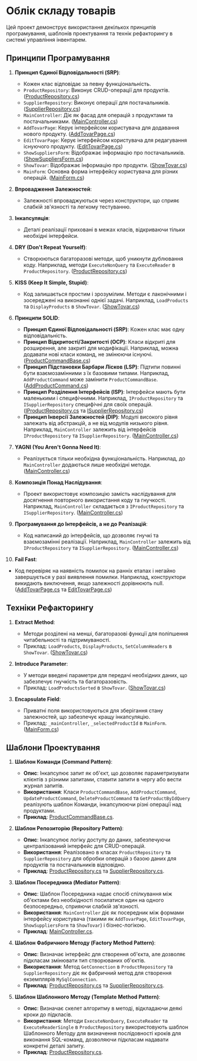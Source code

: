 # Облік складу товарів

Цей проект демонструє використання декількох принципів програмування, шаблонів проектування та технік рефакторингу в системі управління інвентарем.

## Принципи Програмування

1. **Принцип Єдиної Відповідальності (SRP)**:
   - Кожен клас відповідає за певну функціональність.
   - `ProductRepository`: Виконує CRUD-операції для продуктів. ([ProductRepository.cs](C:/Users/PC/Desktop/політех/Software_design/lab6/Inventory/ClassLibrary/Repositories/ProductRepository.cs#L6-L202))
   - `SupplierRepository`: Виконує операції для постачальників. ([SupplierRepository.cs](./ClassLibrary/SupplierRepository.cs#L6-L34))
   - `MainController`: Діє як фасад для операцій з продуктами та постачальниками. ([MainController.cs](./Inventory/MainController.cs#L6-L77))
   - `AddTovarPage`: Керує інтерфейсом користувача для додавання нового продукту. ([AddTovarPage.cs](./Inventory/AddTovarPage.cs#L6-L45))
   - `EditTovarPage`: Керує інтерфейсом користувача для редагування існуючого продукту. ([EditTovarPage.cs](./Inventory/EditTovarPage.cs#L6-L45))
   - `ShowSuppliersForm`: Відображає інформацію про постачальників. ([ShowSuppliersForm.cs](./Inventory/ShowSuppliersForm.cs#L6-L39))
   - `ShowTovar`: Відображає інформацію про продукти. ([ShowTovar.cs](./Inventory/ShowTovar.cs#L6-L92))
   - `MainForm`: Основна форма інтерфейсу користувача для різних операцій. ([MainForm.cs](./Inventory/MainForm.cs#L6-L103))

2. **Впровадження Залежностей**:
   - Залежності впроваджуються через конструктори, що сприяє слабкій зв'язності та легкому тестуванню.

3. **Інкапсуляція**:
   - Деталі реалізації приховані в межах класів, відкриваючи тільки необхідні інтерфейси.

4. **DRY (Don't Repeat Yourself)**:
   - Створюються багаторазові методи, щоб уникнути дублювання коду. Наприклад, методи `ExecuteNonQuery` та `ExecuteReader` в `ProductRepository`. ([ProductRepository.cs](./ClassLibrary/ProductRepository.cs#L144-L202))

5. **KISS (Keep It Simple, Stupid)**:
   - Код залишається простим і зрозумілим. Методи є лаконічними і зосереджені на виконанні однієї задачі. Наприклад, `LoadProducts` та `DisplayProducts` в `ShowTovar`. ([ShowTovar.cs](./Inventory/ShowTovar.cs#L15-L27))

6. **Принципи SOLID**:
   - **Принцип Єдиної Відповідальності (SRP)**: Кожен клас має одну відповідальність.
   - **Принцип Відкритості/Закритості (OCP)**: Класи відкриті для розширення, але закриті для модифікації. Наприклад, можна додавати нові класи команд, не змінюючи існуючі. ([ProductCommandBase.cs](./ClassLibrary/ProductCommandBase.cs))
   - **Принцип Підстановки Барбари Лісков (LSP)**: Підтипи повинні бути взаємозамінними з їх базовими типами. Наприклад, `AddProductCommand` може замінити `ProductCommandBase`. ([AddProductCommand.cs](./ClassLibrary/ProductCommandBase.cs))
   - **Принцип Розділення Інтерфейсів (ISP)**: Інтерфейси мають бути маленькими і специфічними. Наприклад, `IProductRepository` та `ISupplierRepository` специфічні для своїх операцій. ([IProductRepository.cs](./ClassLibrary/IProductRepository.cs) та [ISupplierRepository.cs](./ClassLibrary/ISupplierRepository.cs))
   - **Принцип Інверсії Залежностей (DIP)**: Модулі високого рівня залежать від абстракцій, а не від модулів низького рівня. Наприклад, `MainController` залежить від інтерфейсів `IProductRepository` та `ISupplierRepository`. ([MainController.cs](./Inventory/MainController.cs#L6-L77))

7. **YAGNI (You Aren't Gonna Need It)**:
   - Реалізується тільки необхідна функціональність. Наприклад, до `MainController` додаються лише необхідні методи. ([MainController.cs](./Inventory/MainController.cs#L6-L77))

8. **Композиція Понад Наслідування**:
   - Проект використовує композицію замість наслідування для досягнення повторного використання коду та гнучкості. Наприклад, `MainController` складається з `IProductRepository` та `ISupplierRepository`. ([MainController.cs](./Inventory/MainController.cs#L6-L77))

9. **Програмування до Інтерфейсів, а не до Реалізацій**:
   - Код написаний до інтерфейсів, що дозволяє гнучкі та взаємозамінні реалізації. Наприклад, `MainController` залежить від `IProductRepository` та `ISupplierRepository`. ([MainController.cs](./Inventory/MainController.cs#L6-L77))

10. **Fail Fast**:
   - Код перевіряє на наявність помилок на ранніх етапах і негайно завершується у разі виявлення помилки. Наприклад, конструктори викидають виключення, якщо залежності дорівнюють null. ([AddTovarPage.cs](./Inventory/AddTovarPage.cs#L12-L14) та [EditTovarPage.cs](./Inventory/EditTovarPage.cs#L12-L14))

## Техніки Рефакторингу

1. **Extract Method**:
   - Методи розділені на менші, багаторазові функції для поліпшення читабельності та підтримуваності.
   - Приклад: `LoadProducts`, `DisplayProducts`, `SetColumnHeaders` в `ShowTovar`. ([ShowTovar.cs](./Inventory/ShowTovar.cs#L15-L42))

2. **Introduce Parameter**:
   - У методи введені параметри для передачі необхідних даних, що забезпечує гнучкість та багаторазовість.
   - Приклад: `LoadProductsSorted` в `ShowTovar`. ([ShowTovar.cs](./Inventory/ShowTovar.cs#L44-L92))

3. **Encapsulate Field**:
   - Приватні поля використовуються для зберігання стану залежностей, що забезпечує кращу інкапсуляцію.
   - Приклад: `_mainController`, `_selectedProductId` в `MainForm`. ([MainForm.cs](./Inventory/MainForm.cs#L10-L11))

## Шаблони Проектування

1. **Шаблон Команди (Command Pattern)**:
   - **Опис**: Інкапсулює запит як об'єкт, що дозволяє параметризувати клієнтів з різними запитами, ставити запити в чергу або вести журнал запитів.
   - **Використання**: Класи `ProductCommandBase`, `AddProductCommand`, `UpdateProductCommand`, `DeleteProductCommand` та `GetProductByIdQuery` реалізують шаблон Команди, інкапсулюючи різні операції над продуктами.
   - **Приклад**: [ProductCommandBase.cs](./ClassLibrary/ProductCommandBase.cs).

2. **Шаблон Репозиторію (Repository Pattern)**:
   - **Опис**: Інкапсулює логіку доступу до даних, забезпечуючи централізований інтерфейс для CRUD-операцій.
   - **Використання**: Реалізовано в класах `ProductRepository` та `SupplierRepository` для обробки операцій з базою даних для продуктів та постачальників відповідно.
   - **Приклад**: [ProductRepository.cs](./ClassLibrary/ProductRepository.cs#L6-L202) та [SupplierRepository.cs](./ClassLibrary/SupplierRepository.cs#L6-L34).

3. **Шаблон Посередника (Mediator Pattern)**:
   - **Опис**: Шаблон Посередника надає спосіб спілкування між об'єктами без необхідності посилатися один на одного безпосередньо, сприяючи слабкій зв'язності.
   - **Використання**: `MainController` діє як посередник між формами інтерфейсу користувача (такими як `AddTovarPage`, `EditTovarPage`, `ShowSuppliersForm` та `ShowTovar`) і бізнес-логікою.
   - **Приклад**: [MainController.cs](./Inventory/MainController.cs).

4. **Шаблон Фабричного Методу (Factory Method Pattern)**:
   - **Опис**: Визначає інтерфейс для створення об'єкта, але дозволяє підкласам змінювати тип створюваних об'єктів.
   - **Використання**: Метод `GetConnection` в `ProductRepository` та `SupplierRepository` діє як фабричний метод для створення екземплярів `MySqlConnection`.
   - **Приклад**: [ProductRepository.cs](./ClassLibrary/ProductRepository.cs#L22-L24) та [SupplierRepository.cs](./ClassLibrary/SupplierRepository.cs#L16-L18).

5. **Шаблон Шаблонного Методу (Template Method Pattern)**:
   - **Опис**: Визначає скелет алгоритму в методі, відкладаючи деякі кроки до підкласів.
   - **Використання**: Методи `ExecuteNonQuery`, `ExecuteReader` та `ExecuteReaderSingle` в `ProductRepository` використовують шаблон Шаблонного Методу для визначення послідовності кроків для виконання SQL-команд, дозволяючи підкласам надавати конкретні деталі запиту.
   - **Приклад**: [ProductRepository.cs](./ClassLibrary/ProductRepository.cs#L144-L202).